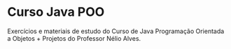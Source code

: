 # Curso Java POO

Exercícios e materiais de estudo do Curso de Java Programação Orientada a Objetos + Projetos do Professor Nélio Alves.
